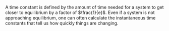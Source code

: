 A time constant is defined by the amount of time needed for a system to get closer to equilibrium by a factor of $\frac{1}{e}$. 
Even if a system is not approaching equilibrium, one can often calculate the instantaneous time constants that tell us how quickly things are changing.